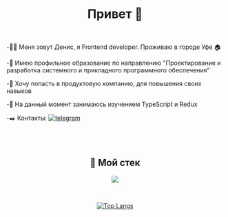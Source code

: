 <body>

<h1 align="center">Привет 👀</h1>
<br>

<p>-🧑‍🌾 Меня зовут Денис, я Frontend developer. Проживаю в городе Уфе 🏠</p>
<p>-📘 Имею профильное образование по направлению "Проектирование и разработка системного и прикладного программного обеспечения"</p>
<p>-💭 Хочу попасть в продуктовую компанию, для повышения своих навыков</p>
<p>-💾 На данный момент занимаюсь изучением TypeScript и Redux</p>
<p>-✒️ Контакты:
    <a href="https://t.me/nxxtrx">
        <img src="https://img.shields.io/badge/Telegram-blue?style=for-the-badge?logo=telegram&logoColor=white" alt="telegram">
    </a>  
</p>

<br>
<br>
<div>
  <h2 align="center">🔨 Мой стек</h2>
<p align="center">
  <a href="https://skillicons.dev">
    <img src="https://skillicons.dev/icons?i=js,react,ts,redux,webpack,git,scss,figma" />
  </a>
</p>
</div>
<br>
<div align="center">
  
  [![Top Langs](https://github-readme-stats.vercel.app/api/top-langs/?username=Nxxtrx&layout=compact)](https://github.com/anuraghazra/github-readme-stats)

</div>

</body>
